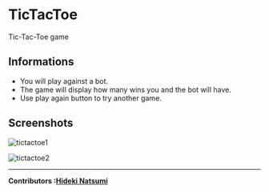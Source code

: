 # TicTacToe
Tic-Tac-Toe game 



Informations
-
<ul>
<li>You will play against a bot.</li>
<li>The game will display how many wins you and the bot will have.</li>
<li>Use play again button to try another game.</li>
</ul>

Screenshots
-
![tictactoe1](https://user-images.githubusercontent.com/96385473/196798547-fbbac100-d384-4c0b-b14d-3f0fea714fff.png)

![tictactoe2](https://user-images.githubusercontent.com/96385473/196798557-7f06817c-3435-4768-91c0-fc01091422ff.png)


---
<strong>Contributors :[Hideki Natsumi](https://github.com/HidekiNatsumi) 
